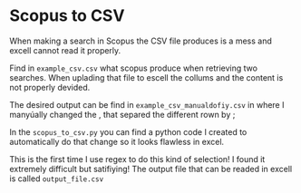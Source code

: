 # Scopus to CSV

When making a search in Scopus the CSV file produces is a mess and excell cannot read it properly. 

Find in ```example_csv.csv``` what scopus produce when retrieving two searches. When uplading that file to escell the collums and the content is not properly devided.

The desired output can be find in ```example_csv_manualdofiy.csv``` in where I manyúally changed the , that separed the different rown by ;

In the ```scopus_to_csv.py``` you can find a python code I created to automatically do that change so it looks flawless in excel.

This is the first time I use regex to do this kind of selection! I found it extremely difficult but satifiying! The output file that can be readed in excell is called ```output_file.csv```